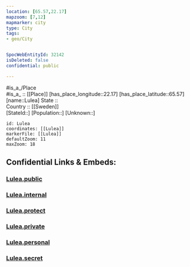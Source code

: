 ```yaml
---
location: [65.57,22.17] 
mapzoom: [7,12] 
mapmarker: city 
type: City
tags:
- geo/City


SpocWebEntityId: 32142
isDeleted: false
confidential: public

---
```

#is_a_/Place  
#is_a_ :: [[Place]] 
[has_place_longitude::22.17] 
[has_place_latitude::65.57] 
[name::Lulea] 
State ::  
Country :: [[Sweden]]  
[StateId::] 
[Population::] 
[Unknown::] 


```leaflet
id: Lulea
coordinates: [[Lulea]] 
markerFile: [[Lulea]] 
defaultZoom: 11 
maxZoom: 18
```


## Confidential Links & Embeds: 

### [Lulea.public](/_public/\Earth\Continent\Europe\Europe~North\Sweden\CityLulea.public.md) 

### [Lulea.internal](/_internal/\Earth\Continent\Europe\Europe~North\Sweden\CityLulea.internal.md) 

### [Lulea.protect](/_protect/\Earth\Continent\Europe\Europe~North\Sweden\CityLulea.protect.md) 

### [Lulea.private](/_private/\Earth\Continent\Europe\Europe~North\Sweden\CityLulea.private.md) 

### [Lulea.personal](/_personal/\Earth\Continent\Europe\Europe~North\Sweden\CityLulea.personal.md) 

### [Lulea.secret](/_secret/\Earth\Continent\Europe\Europe~North\Sweden\CityLulea.secret.md)

